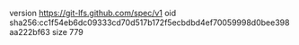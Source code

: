 version https://git-lfs.github.com/spec/v1
oid sha256:cc1f54eb6dc09333cd70d517b172f5ecbdbd4ef70059998d0bee398aa222bf63
size 779
